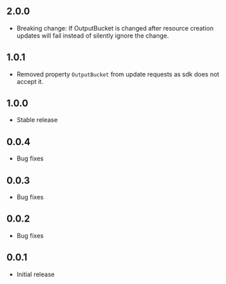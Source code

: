 ## 2.0.0
* Breaking change: If OutputBucket is changed after resource creation updates will fail instead of silently ignore the change.

## 1.0.1
* Removed property `OutputBucket` from update requests as sdk does not accept it.

## 1.0.0
* Stable release

## 0.0.4
* Bug fixes

## 0.0.3
* Bug fixes

## 0.0.2
* Bug fixes

## 0.0.1
* Initial release
